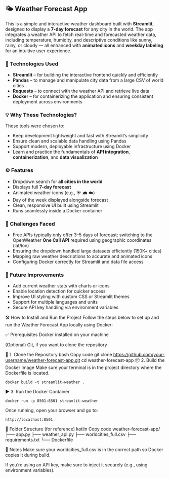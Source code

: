 ## 🌤️ Weather Forecast App

This is a simple and interactive weather dashboard built with **Streamlit**, designed to display a **7-day forecast** for any city in the world. The app integrates a weather API to fetch real-time and forecasted weather data, including temperature, humidity, and descriptive conditions like sunny, rainy, or cloudy — all enhanced with **animated icons** and **weekday labeling** for an intuitive user experience.

### 🔧 Technologies Used

* **Streamlit** – for building the interactive frontend quickly and efficiently
* **Pandas** – to manage and manipulate city data from a large CSV of world cities
* **Requests** – to connect with the weather API and retrieve live data
* **Docker** – for containerizing the application and ensuring consistent deployment across environments

### 💡 Why These Technologies?

These tools were chosen to:

* Keep development lightweight and fast with Streamlit’s simplicity
* Ensure clean and scalable data handling using Pandas
* Support modern, deployable infrastructure using Docker
* Learn and practice the fundamentals of **API integration**, **containerization**, and **data visualization**

### ⚙️ Features

* Dropdown search for **all cities in the world**
* Displays full **7-day forecast**
* Animated weather icons (e.g., ☀️ 🌧️ ☁️)
* Day of the week displayed alongside forecast
* Clean, responsive UI built using Streamlit
* Runs seamlessly inside a Docker container

### 🧠 Challenges Faced

* Free APIs typically only offer 3–5 days of forecast; switching to the OpenWeather **One Call API** required using geographic coordinates (lat/lon)
* Ensuring the dropdown handled large datasets efficiently (150K+ cities)
* Mapping raw weather descriptions to accurate and animated icons
* Configuring Docker correctly for Streamlit and data file access

### 🚀 Future Improvements

* Add current weather stats with charts or icons
* Enable location detection for quicker access
* Improve UI styling with custom CSS or Streamlit themes
* Support for multiple languages and units
* Secure API key handling via environment variables

🛠️ How to Install and Run the Project
Follow the steps below to set up and run the Weather Forecast App locally using Docker:

✅ Prerequisites
Docker installed on your machine

(Optional) Git, if you want to clone the repository

🧩 1. Clone the Repository
bash
Copy code
git clone https://github.com/your-username/weather-forecast-app.git
cd weather-forecast-app
📦 2. Build the Docker Image
Make sure your terminal is in the project directory where the Dockerfile is located.

    docker build -t streamlit-weather .

▶️ 3. Run the Docker Container

    docker run -p 8501:8501 streamlit-weather

Once running, open your browser and go to:

    http://localhost:8501

📂 Folder Structure (for reference)
kotlin
Copy code
weather-forecast-app/
├── app.py
├── weather_api.py
├── worldcities_full.csv
├── requirements.txt
└── Dockerfile

📌 Notes
Make sure your worldcities_full.csv is in the correct path so Docker copies it during build.

If you’re using an API key, make sure to inject it securely (e.g., using environment variables).